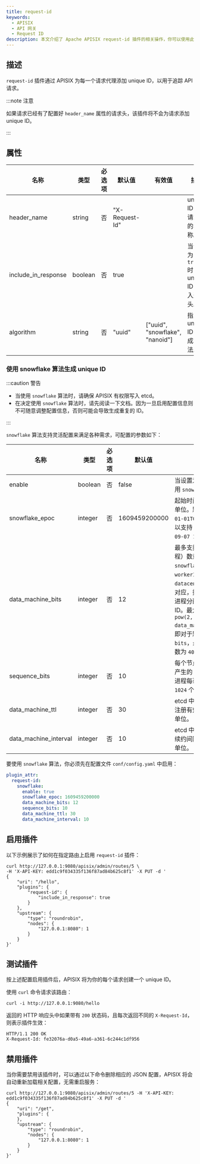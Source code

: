```yaml
---
title: request-id
keywords:
  - APISIX
  - API 网关
  - Request ID
description: 本文介绍了 Apache APISIX request-id 插件的相关操作，你可以使用此插件为每个请求代理添加 unique ID 来追踪 API 请求。
---
```


<!--
#
# Licensed to the Apache Software Foundation (ASF) under one or more
# contributor license agreements.  See the NOTICE file distributed with
# this work for additional information regarding copyright ownership.
# The ASF licenses this file to You under the Apache License, Version 2.0
# (the "License"); you may not use this file except in compliance with
# the License.  You may obtain a copy of the License at
#
#     http://www.apache.org/licenses/LICENSE-2.0
#
# Unless required by applicable law or agreed to in writing, software
# distributed under the License is distributed on an "AS IS" BASIS,
# WITHOUT WARRANTIES OR CONDITIONS OF ANY KIND, either express or implied.
# See the License for the specific language governing permissions and
# limitations under the License.
#
-->

## 描述

`request-id` 插件通过 APISIX 为每一个请求代理添加 unique ID，以用于追踪 API 请求。

:::note 注意

如果请求已经有了配置好 `header_name` 属性的请求头，该插件将不会为请求添加 unique ID。

:::

## 属性

| 名称                | 类型    | 必选项   | 默认值         | 有效值 | 描述                           |
| ------------------- | ------- | -------- | -------------- | ------ | ------------------------------ |
| header_name         | string  | 否 | "X-Request-Id" |                       | unique ID 的请求头的名称。         |
| include_in_response | boolean | 否 | true          |                       | 当设置为 `true` 时，将 unique ID 加入返回头。 |
| algorithm           | string  | 否 | "uuid"         | ["uuid", "snowflake", "nanoid"] | 指定的 unique ID 生成算法。 |


### 使用 snowflake 算法生成 unique ID

:::caution 警告

- 当使用 `snowflake` 算法时，请确保 APISIX 有权限写入 etcd。
- 在决定使用 `snowflake` 算法时，请先阅读一下文档。因为一旦启用配置信息则不可随意调整配置信息，否则可能会导致生成重复的 ID。

:::

`snowflake` 算法支持灵活配置来满足各种需求，可配置的参数如下：

| 名称                | 类型    | 必选项   | 默认值         | 描述                           |
| ------------------- | ------- | -------- | -------------- | ------------------------------ |
| enable                     | boolean  | 否 | false          | 当设置为 `true` 时， 启用 `snowflake` 算法。      |
| snowflake_epoc             | integer  | 否 | 1609459200000  | 起始时间戳，以毫秒为单位。默认为 `2021-01-01T00:00:00Z`, 可以支持 `69 年`到 `2090-09-07 15:47:35Z`。 |
| data_machine_bits          | integer  | 否 | 12             | 最多支持的机器（进程）数量。 与 `snowflake` 定义中 `workerIDs` 和 `datacenterIDs` 的集合对应，插件会为每一个进程分配一个 unique ID。最大支持进程数为 `pow(2, data_machine_bits)`。即对于默认值 `12 bits`，最多支持的进程数为 `4096`。|
| sequence_bits              | integer  | 否 | 10             | 每个节点每毫秒内最多产生的 ID 数量。 每个进程每毫秒最多产生 `1024` 个 ID。 |
| data_machine_ttl           | integer  | 否 | 30             | etcd 中 `data_machine` 注册有效时间，以秒为单位。 |
| data_machine_interval      | integer  | 否 | 10             | etcd 中 `data_machine` 续约间隔时间，以秒为单位。 |

要使用 `snowflake` 算法，你必须先在配置文件 `conf/config.yaml` 中启用：

```yaml title="conf/config.yaml"
plugin_attr:
  request-id:
    snowflake:
      enable: true
      snowflake_epoc: 1609459200000
      data_machine_bits: 12
      sequence_bits: 10
      data_machine_ttl: 30
      data_machine_interval: 10
```

## 启用插件

以下示例展示了如何在指定路由上启用 `request-id` 插件：

```shell
curl http://127.0.0.1:9080/apisix/admin/routes/5 \
-H 'X-API-KEY: edd1c9f034335f136f87ad84b625c8f1' -X PUT -d '
{
    "uri": "/hello",
    "plugins": {
        "request-id": {
            "include_in_response": true
        }
    },
    "upstream": {
        "type": "roundrobin",
        "nodes": {
            "127.0.0.1:8080": 1
        }
    }
}'
```

## 测试插件

按上述配置启用插件后，APISIX 将为你的每个请求创建一个 unique ID。

使用 `curl` 命令请求该路由：

```shell
curl -i http://127.0.0.1:9080/hello
```

返回的 HTTP 响应头中如果带有 `200` 状态码，且每次返回不同的 `X-Request-Id`，则表示插件生效：

```shell
HTTP/1.1 200 OK
X-Request-Id: fe32076a-d0a5-49a6-a361-6c244c1df956
```

## 禁用插件

当你需要禁用该插件时，可以通过以下命令删除相应的 JSON 配置，APISIX 将会自动重新加载相关配置，无需重启服务：

```shell
curl http://127.0.0.1:9080/apisix/admin/routes/5 -H 'X-API-KEY: edd1c9f034335f136f87ad84b625c8f1' -X PUT -d '
{
    "uri": "/get",
    "plugins": {
    },
    "upstream": {
        "type": "roundrobin",
        "nodes": {
            "127.0.0.1:8080": 1
        }
    }
}'
```
